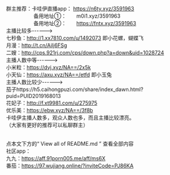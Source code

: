 群主推荐：卡哇伊直播app： https://n6ty.xyz/3591963
               <br /> &nbsp;&nbsp;&nbsp;&nbsp;&nbsp;&nbsp;&nbsp;&nbsp;&nbsp;&nbsp;&nbsp;&nbsp;&nbsp;&nbsp;&nbsp;&nbsp;&nbsp;&nbsp;&nbsp;备用地址①： &nbsp;&nbsp;&nbsp;&nbsp;&nbsp;&nbsp;m0i1.xyz/3591963
                          <br /> &nbsp;&nbsp;&nbsp;&nbsp;&nbsp;&nbsp;&nbsp;&nbsp;&nbsp;&nbsp;&nbsp;&nbsp;&nbsp;&nbsp;&nbsp;&nbsp;&nbsp;&nbsp;&nbsp;备用地址②：&nbsp;&nbsp;&nbsp;&nbsp;&nbsp;&nbsp;&nbsp;https://fntx.xyz/3591963
<br />主播比较多------>
<br />七秒鱼：http://1.xx7810.com/u/1492073   即小花螺，蝴蝶飞
<br />月漫：http://t.cn/Ailj6FSg
<br />二嫂：http://cps.921rj.com/cps/down.php?a=down&uid=1028724
<br />主播人数中等------>
<br />小米粒：https://dvj.xyz/NA==/2x5k
<br />小天仙：https://axu.xyz/NA==/etfd  即小玉兔
<br />主播人数比较少------>
<br />茄子https://h5.caihongpuzi.com/share/index_dawn.html?puid=PUID2019168013
<br />花妃子：http://f.xt9981.com/u/275975
<br />优乐美：https://ebw.xyz/NA==/3f8b
<br />卡哇伊主播人数多，观众人数也多，而且主播比较漂亮。
<br />（大家有更好的推荐可以私聊群主）


<br />点本文下方的“ View all of README.md ” 查看全部内容
<br />社区app：
<br />九九：https://aff.91porn005.me/aff/ms6X
<br />番茄：https://97.wujiang.online/?inviteCode=PJ86KA
